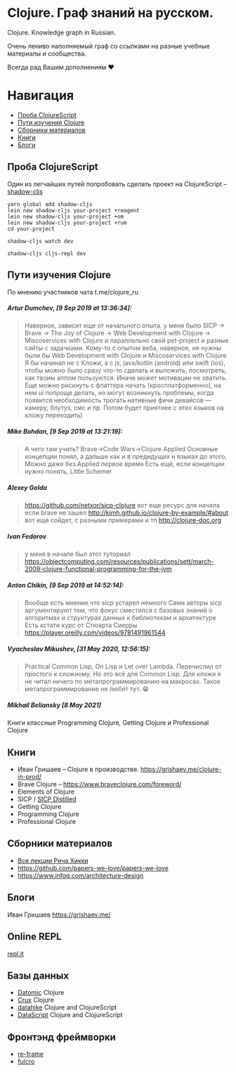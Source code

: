 # Clojure. Граф знаний на русском.
Clojure. Knowledge graph in Russian.

Очень лениво наполняемый граф со ссылками на разные учебные материалы и сообщества.

Всегда рад Вашим дополнениям ❤️

Навигация
=================

  * [Проба ClojureScript](#Проба-ClojureScript)
  * [Пути изучения Clojure](#Пути-изучения-Clojure)
  * [Сборники материалов](#Сборники-материалов)
  * [Книги](#Книги)
  * [Блоги](#Блоги)
  

## Проба ClojureScript
Один из легчайших путей попробовать сделать проект на ClojureScript – [shadow-cljs](http://shadow-cljs.org)


```
yarn global add shadow-cljs
lein new shadow-cljs your-project +reagent
lein new shadow-cljs your-project +om
lein new shadow-cljs your-project +rum
cd your-project

shadow-cljs watch dev

shadow-cljs cljs-repl dev
```

## Пути изучения Clojure
По мнению участников чата t.me/clojure_ru


##### Artur Dumchev, [9 Sep 2019 at 13:36:34]:
> Наверное, зависит еще от начального опыта.
> у меня было SICP -> Brave -> The Joy of Clojure -> Web Development with Clojure -> Miscoservices with Clojure и параллельно свой pet-project и разные сайты с задачками.
> Кому-то с опытом веба, наверное, не нужны были бы Web Development with Clojure и Miscoservices with Clojure
> Я бы начинал не с Кложи, а с js, java/kotlin (android) или swift (ios), чтобы можно было сразу что-то сделать и выложить, посмотреть, как твоим аппом пользуются. Иначе может мотивации не хватить.
> Еще можно рискнуть с флаттера начать (кросплатформенно), на нем ui попроще делать, но могут возникнуть проблемы, когда появится необходимость трогать нативные фичи девайсов — камеру, блутуз, смс и пр.
> Потом будет приятнее с этих языков на кложу переходить)


##### Mike Bohdan, [9 Sep 2019 at 13:21:19]:
> А чего там учить? 
> Brave->Code Wars->Clojure Applied
> Основные концепции понял, а дальше как и в предидущих н языках до этого.
> Можно даже без Applied первое время
> Есть ещё, если концепции нужно понять, Little Schemer


##### Alexey Golda
> https://github.com/netxor/sicp-clojure
> вот еще ресурс для начала если brave не зашел
> http://kimh.github.io/clojure-by-example/#about
> вот еще сойдет, с разными примерами и тп
> http://clojure-doc.org

##### Ivan Fedorov
> у меня в начале был этот туториал
> https://objectcomputing.com/resources/publications/sett/march-2009-clojure-functional-programming-for-the-jvm

##### Anton Chikin, [9 Sep 2019 at 14:52:14]:
> Вообще есть мнение что sicp устарел немного
> Сами авторы sicp аргументируют тем, что фокус сместился с базовых знаний о алгоритмах и структурах данных к библиотекам и архитектуре
> Есть кстати курс от Стюарта Сиерры
> https://player.oreilly.com/videos/9781491961544


##### Vyacheslav Mikushev, [31 May 2020, 12:56:15]:
> Practical Common Lisp, On Lisp и Let over Lambda. Перечислил от простого к сложному.
> Но это всё для Common Lisp. Для кложи я не читал ничего по метапрограммированию на макросах. Такое метапрограммирование не любят тут. 😁


##### Mikhail Beliansky [8 May 2021]
Книги классные Programming Clojure, Getting Clojure и Professional Clojure


## Книги
* Иван Гришаев – Clojure в производстве. https://grishaev.me/clojure-in-prod/
* Brave Clojure – https://www.braveclojure.com/foreword/
* Elements of Clojure
* SICP / [SICP Distilled](http://www.sicpdistilled.com/)
* Getting Clojure
* Programming Clojure
* Professional Clojure

## Сборники материалов
* [Все лекции Рича Хикки](https://github.com/tallesl/Rich-Hickey-fanclub)
* https://github.com/papers-we-love/papers-we-love
* https://www.infoq.com/architecture-design

## Блоги
Иван Гришаев https://grishaev.me/

## Online REPL
[repl.it](https://repl.it)

## Базы данных
* [Datomic](https://www.datomic.com) Clojure
* [Crux](https://opencrux.com/main/index.html) Clojure
* [datahike](https://github.com/replikativ/datahike) Clojure and ClojureScript
* [DataScript](https://github.com/tonsky/datascript) Clojure and ClojureScript

## Фронтэнд фреймворки
* [re-frame](https://github.com/day8/re-frame)
* [fulcro](https://github.com/fulcrologic/fulcro)
